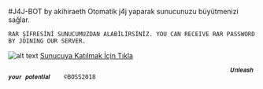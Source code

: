 #J4J-BOT by akihiraeth
Otomatik j4j yaparak sunucunuzu büyütmenizi sağlar.

`RAR ŞİFRESİNİ SUNUCUMUZDAN ALABİLİRSİNİZ. YOU CAN RECEIVE RAR PASSWORD BY JOINING OUR SERVER.`

![alt text](https://cdn.discordapp.com/icons/462008497588928528/ff18e2af9a1a6b14df7fe9d50f3d9314.webp) [Sunucuya Katılmak İçin Tıkla](https://discord.gg/phrBpeqk8s)   

                                                                   𝑼𝒏𝒍𝒆𝒂𝒔𝒉 𝒚𝒐𝒖𝒓 𝒑𝒐𝒕𝒆𝒏𝒕𝒊𝒂𝒍    ©BOSS2018
